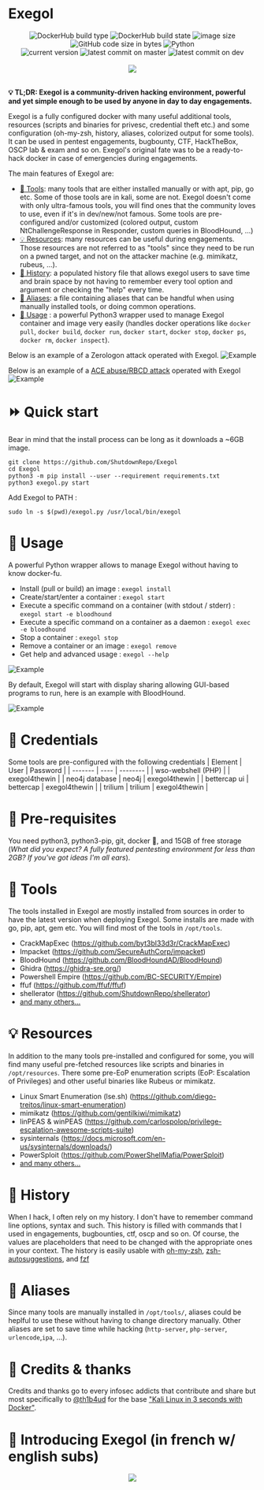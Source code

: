 # Exegol

<p align="center">
  <img alt="DockerHub build type" src="https://img.shields.io/docker/cloud/automated/nwodtuhs/exegol">
  <img alt="DockerHub build state" src="https://img.shields.io/docker/cloud/build/nwodtuhs/exegol">
  <img alt="image size" src="https://img.shields.io/docker/image-size/nwodtuhs/exegol/dev">
  <img alt="GitHub code size in bytes" src="https://img.shields.io/github/languages/code-size/ShutdownRepo/Exegol">
  <img alt="Python" src="https://img.shields.io/badge/Python-3-success">
  <br>
  <img alt="current version" src="https://img.shields.io/badge/version-3.1.11.dev-blueviolet">
  <img alt="latest commit on master" src="https://img.shields.io/github/last-commit/ShutdownRepo/Exegol/master?label=latest%20release">
  <img alt="latest commit on dev" src="https://img.shields.io/github/last-commit/ShutdownRepo/Exegol/dev?label=latest%20commit%20%28in%20dev%20branch%29">
  <br></br>
  <a href="https://twitter.com/intent/follow?screen_name=_nwodtuhs" title="Follow"><img src="https://img.shields.io/twitter/follow/_nwodtuhs?label=Shutdown&style=social"></a>
  <br><br>
</p>

**:bulb: TL;DR: Exegol is a community-driven hacking environment, powerful and yet simple enough to be used by anyone in day to day engagements.**

Exegol is a fully configured docker with many useful additional tools, resources (scripts and binaries for privesc, credential theft etc.) and some configuration (oh-my-zsh, history, aliases, colorized output for some tools). It can be used in pentest engagements, bugbounty, CTF, HackTheBox, OSCP lab & exam and so on. Exegol's original fate was to be a ready-to-hack docker in case of emergencies during engagements.

The main features of Exegol are:
- [:wrench: Tools](#wrench-tools): many tools that are either installed manually or with apt, pip, go etc. Some of those tools are in kali, some are not. Exegol doesn't come with only ultra-famous tools, you will find ones that the community loves to use, even if it's in dev/new/not famous. Some tools are pre-configured and/or customized (colored output, custom NtChallengeResponse in Responder, custom queries in BloodHound, ...)
- [:bulb: Resources](#bulb-resources): many resources can be useful during engagements. Those resources are not referred to as "tools" since they need to be run on a pwned target, and not on the attacker machine (e.g. mimikatz, rubeus, ...).
- [:scroll: History](#scroll-history): a populated history file that allows exegol users to save time and brain space by not having to remember every tool option and argument or checking the "help" every time.
- [:rocket: Aliases](#rocket-aliases): a file containing aliases that can be handful when using manually installed tools, or doing common operations.
- [:mag_right: Usage](#mag_right-usage) : a powerful Python3 wrapper used to manage Exegol container and image very easily (handles docker operations like `docker pull`, `docker build`, `docker run`, `docker start`, `docker stop`, `docker ps`, `docker rm`, `docker inspect`).

Below is an example of a Zerologon attack operated with Exegol.
![Example](assets/example-zerologon.gif)

Below is an example of a [ACE abuse/RBCD attack](https://www.thehacker.recipes/active-directory-domain-services/movement/abusing-aces) operated with Exegol
![Example](assets/example-rbcd.gif)

# :fast_forward: Quick start
Bear in mind that the install process can be long as it downloads a ~6GB image.
```
git clone https://github.com/ShutdownRepo/Exegol
cd Exegol
python3 -m pip install --user --requirement requirements.txt
python3 exegol.py start
```

Add Exegol to PATH :
```
sudo ln -s $(pwd)/exegol.py /usr/local/bin/exegol
```

# :mag_right: Usage
A powerful Python wrapper allows to manage Exegol without having to know docker-fu.

- Install (pull or build) an image : `exegol install`
- Create/start/enter a container : `exegol start`
- Execute a specific command on a container (with stdout / stderr) : `exegol start -e bloodhound`
- Execute a specific command on a container as a daemon : `exegol exec -e bloodhound`
- Stop a container : `exegol stop`
- Remove a container or an image : `exegol remove`
- Get help and advanced usage : `exegol --help`

![Example](assets/example-info.gif)

By default, Exegol will start with display sharing allowing GUI-based programs to run, here is an example with BloodHound.

![Example](assets/example-display-sharing.gif)

# :closed_lock_with_key: Credentials
Some tools are pre-configured with the following credentials
| Element | User | Password |
| ------- | ---- | -------- |
| wso-webshell (PHP) | | exegol4thewin |
| neo4j database | neo4j | exegol4thewin |
| bettercap ui | bettercap | exegol4thewin |
| trilium | trilium | exegol4thewin |

# :pushpin: Pre-requisites
You need python3, python3-pip, git, docker :whale:, and 15GB of free storage (*What did you expect? A fully featured pentesting environment for less than 2GB? If you've got ideas I'm all ears*).

# :wrench: Tools
The tools installed in Exegol are mostly installed from sources in order to have the latest version when deploying Exegol. Some installs are made with go, pip, apt, gem etc. You will find most of the tools in `/opt/tools`.
- CrackMapExec (https://github.com/byt3bl33d3r/CrackMapExec)
- Impacket (https://github.com/SecureAuthCorp/impacket)
- BloodHound (https://github.com/BloodHoundAD/BloodHound)
- Ghidra (https://ghidra-sre.org/)
- Powershell Empire (https://github.com/BC-SECURITY/Empire)
- ffuf (https://github.com/ffuf/ffuf)
- shellerator (https://github.com/ShutdownRepo/shellerator)
- [and many others...](https://github.com/ShutdownRepo/Exegol/wiki/Tools)

# :bulb: Resources
In addition to the many tools pre-installed and configured for some, you will find many useful pre-fetched resources like scripts and binaries in `/opt/resources`. There some pre-EoP enumeration scripts (EoP: Escalation of Privileges) and other useful binaries like Rubeus or mimikatz.
- Linux Smart Enumeration (lse.sh) (https://github.com/diego-treitos/linux-smart-enumeration)
- mimikatz (https://github.com/gentilkiwi/mimikatz)
- linPEAS & winPEAS (https://github.com/carlospolop/privilege-escalation-awesome-scripts-suite)
- sysinternals (https://docs.microsoft.com/en-us/sysinternals/downloads/)
- PowerSploit (https://github.com/PowerShellMafia/PowerSploit)
- [and many others...](https://github.com/ShutdownRepo/Exegol/wiki/Resources)

# :scroll: History
When I hack, I often rely on my history. I don't have to remember command line options, syntax and such. This history is filled with commands that I used in engagements, bugbounties, ctf, oscp and so on. Of course, the values are placeholders that need to be changed with the appropriate ones in your context.
The history is easily usable with [oh-my-zsh](https://github.com/ohmyzsh/ohmyzsh), [zsh-autosuggestions](https://github.com/zsh-users/zsh-autosuggestions), and [fzf](https://github.com/junegunn/fzf)

# :rocket: Aliases
Since many tools are manually installed in `/opt/tools/`, aliases could be heplful to use these without having to change directory manually.
Other aliases are set to save time while hacking (`http-server`, `php-server`, `urlencode`,`ipa`, ...).

# :loudspeaker: Credits & thanks
Credits and thanks go to every infosec addicts that contribute and share but most specifically to [@th1b4ud](https://twitter.com/th1b4ud) for the base ["Kali Linux in 3 seconds with Docker"](https://thibaud-robin.fr/articles/docker-kali/).

# :movie_camera: Introducing Exegol (in french w/ english subs)
<p align="center">
  <a href="http://www.youtube.com/watch?v=TA3vrNpWGvg" title="Video"><img src="http://img.youtube.com/vi/TA3vrNpWGvg/0.jpg">
</p>
